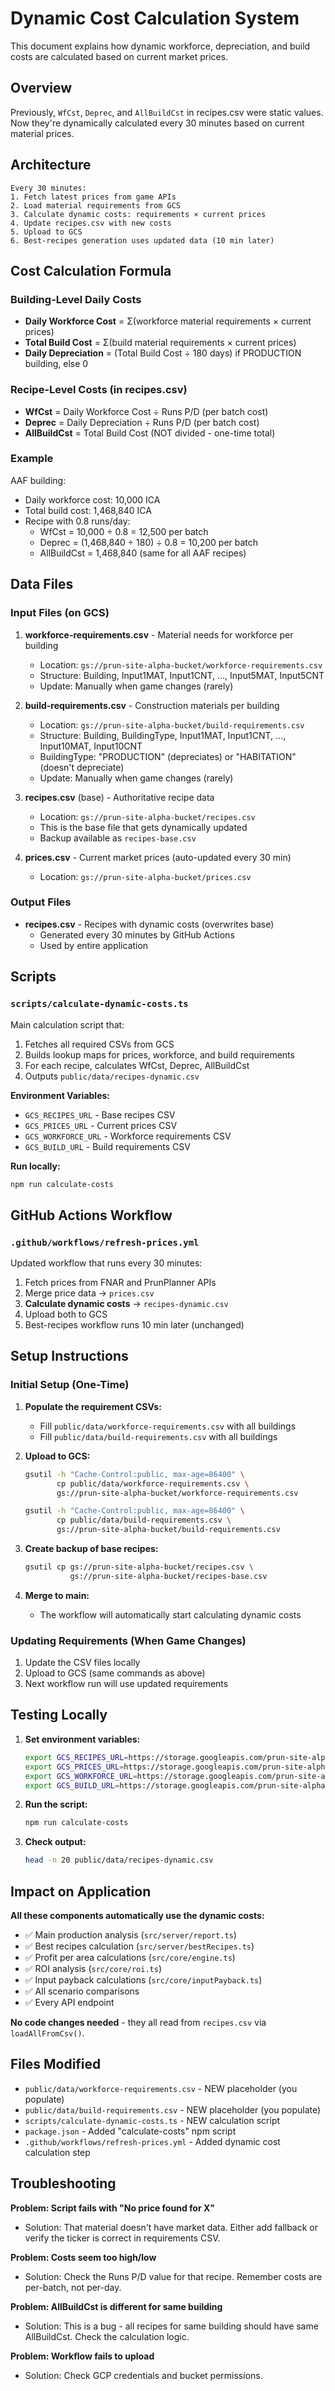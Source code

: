 # Dynamic Cost Calculation System

This document explains how dynamic workforce, depreciation, and build costs are calculated based on current market prices.

## Overview

Previously, `WfCst`, `Deprec`, and `AllBuildCst` in recipes.csv were static values. Now they're dynamically calculated every 30 minutes based on current material prices.

## Architecture

```
Every 30 minutes:
1. Fetch latest prices from game APIs
2. Load material requirements from GCS
3. Calculate dynamic costs: requirements × current prices
4. Update recipes.csv with new costs
5. Upload to GCS
6. Best-recipes generation uses updated data (10 min later)
```

## Cost Calculation Formula

### Building-Level Daily Costs

- **Daily Workforce Cost** = Σ(workforce material requirements × current prices)
- **Total Build Cost** = Σ(build material requirements × current prices)
- **Daily Depreciation** = (Total Build Cost ÷ 180 days) if PRODUCTION building, else 0

### Recipe-Level Costs (in recipes.csv)

- **WfCst** = Daily Workforce Cost ÷ Runs P/D (per batch cost)
- **Deprec** = Daily Depreciation ÷ Runs P/D (per batch cost)
- **AllBuildCst** = Total Build Cost (NOT divided - one-time total)

### Example

AAF building:
- Daily workforce cost: 10,000 ICA
- Total build cost: 1,468,840 ICA
- Recipe with 0.8 runs/day:
  - WfCst = 10,000 ÷ 0.8 = 12,500 per batch
  - Deprec = (1,468,840 ÷ 180) ÷ 0.8 = 10,200 per batch
  - AllBuildCst = 1,468,840 (same for all AAF recipes)

## Data Files

### Input Files (on GCS)

1. **workforce-requirements.csv** - Material needs for workforce per building
   - Location: `gs://prun-site-alpha-bucket/workforce-requirements.csv`
   - Structure: Building, Input1MAT, Input1CNT, ..., Input5MAT, Input5CNT
   - Update: Manually when game changes (rarely)

2. **build-requirements.csv** - Construction materials per building
   - Location: `gs://prun-site-alpha-bucket/build-requirements.csv`
   - Structure: Building, BuildingType, Input1MAT, Input1CNT, ..., Input10MAT, Input10CNT
   - BuildingType: "PRODUCTION" (depreciates) or "HABITATION" (doesn't depreciate)
   - Update: Manually when game changes (rarely)

3. **recipes.csv** (base) - Authoritative recipe data
   - Location: `gs://prun-site-alpha-bucket/recipes.csv`
   - This is the base file that gets dynamically updated
   - Backup available as `recipes-base.csv`

4. **prices.csv** - Current market prices (auto-updated every 30 min)
   - Location: `gs://prun-site-alpha-bucket/prices.csv`

### Output Files

- **recipes.csv** - Recipes with dynamic costs (overwrites base)
  - Generated every 30 minutes by GitHub Actions
  - Used by entire application

## Scripts

### `scripts/calculate-dynamic-costs.ts`

Main calculation script that:
1. Fetches all required CSVs from GCS
2. Builds lookup maps for prices, workforce, and build requirements
3. For each recipe, calculates WfCst, Deprec, AllBuildCst
4. Outputs `public/data/recipes-dynamic.csv`

**Environment Variables:**
- `GCS_RECIPES_URL` - Base recipes CSV
- `GCS_PRICES_URL` - Current prices CSV
- `GCS_WORKFORCE_URL` - Workforce requirements CSV
- `GCS_BUILD_URL` - Build requirements CSV

**Run locally:**
```bash
npm run calculate-costs
```

## GitHub Actions Workflow

### `.github/workflows/refresh-prices.yml`

Updated workflow that runs every 30 minutes:

1. Fetch prices from FNAR and PrunPlanner APIs
2. Merge price data → `prices.csv`
3. **Calculate dynamic costs** → `recipes-dynamic.csv`
4. Upload both to GCS
5. Best-recipes workflow runs 10 min later (unchanged)

## Setup Instructions

### Initial Setup (One-Time)

1. **Populate the requirement CSVs:**
   - Fill `public/data/workforce-requirements.csv` with all buildings
   - Fill `public/data/build-requirements.csv` with all buildings

2. **Upload to GCS:**
   ```bash
   gsutil -h "Cache-Control:public, max-age=86400" \
          cp public/data/workforce-requirements.csv \
          gs://prun-site-alpha-bucket/workforce-requirements.csv

   gsutil -h "Cache-Control:public, max-age=86400" \
          cp public/data/build-requirements.csv \
          gs://prun-site-alpha-bucket/build-requirements.csv
   ```

3. **Create backup of base recipes:**
   ```bash
   gsutil cp gs://prun-site-alpha-bucket/recipes.csv \
             gs://prun-site-alpha-bucket/recipes-base.csv
   ```

4. **Merge to main:**
   - The workflow will automatically start calculating dynamic costs

### Updating Requirements (When Game Changes)

1. Update the CSV files locally
2. Upload to GCS (same commands as above)
3. Next workflow run will use updated requirements

## Testing Locally

1. **Set environment variables:**
   ```bash
   export GCS_RECIPES_URL=https://storage.googleapis.com/prun-site-alpha-bucket/recipes.csv
   export GCS_PRICES_URL=https://storage.googleapis.com/prun-site-alpha-bucket/prices.csv
   export GCS_WORKFORCE_URL=https://storage.googleapis.com/prun-site-alpha-bucket/workforce-requirements.csv
   export GCS_BUILD_URL=https://storage.googleapis.com/prun-site-alpha-bucket/build-requirements.csv
   ```

2. **Run the script:**
   ```bash
   npm run calculate-costs
   ```

3. **Check output:**
   ```bash
   head -n 20 public/data/recipes-dynamic.csv
   ```

## Impact on Application

**All these components automatically use the dynamic costs:**

- ✅ Main production analysis (`src/server/report.ts`)
- ✅ Best recipes calculation (`src/server/bestRecipes.ts`)
- ✅ Profit per area calculations (`src/core/engine.ts`)
- ✅ ROI analysis (`src/core/roi.ts`)
- ✅ Input payback calculations (`src/core/inputPayback.ts`)
- ✅ All scenario comparisons
- ✅ Every API endpoint

**No code changes needed** - they all read from `recipes.csv` via `loadAllFromCsv()`.

## Files Modified

- `public/data/workforce-requirements.csv` - NEW placeholder (you populate)
- `public/data/build-requirements.csv` - NEW placeholder (you populate)
- `scripts/calculate-dynamic-costs.ts` - NEW calculation script
- `package.json` - Added "calculate-costs" npm script
- `.github/workflows/refresh-prices.yml` - Added dynamic cost calculation step

## Troubleshooting

**Problem: Script fails with "No price found for X"**
- Solution: That material doesn't have market data. Either add fallback or verify the ticker is correct in requirements CSV.

**Problem: Costs seem too high/low**
- Solution: Check the Runs P/D value for that recipe. Remember costs are per-batch, not per-day.

**Problem: AllBuildCst is different for same building**
- Solution: This is a bug - all recipes for same building should have same AllBuildCst. Check the calculation logic.

**Problem: Workflow fails to upload**
- Solution: Check GCP credentials and bucket permissions.
